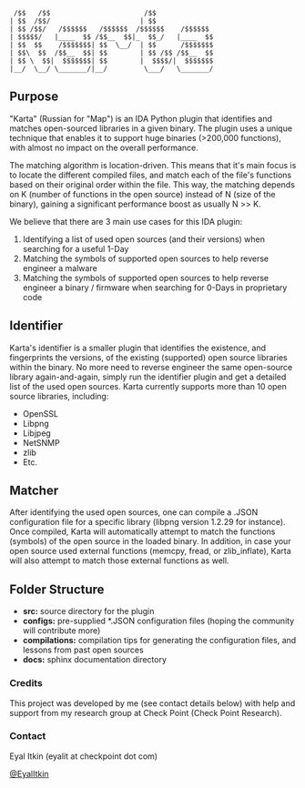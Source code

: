 ```
 /$$   /$$                       /$$              
| $$  /$$/                      | $$              
| $$ /$$/   /$$$$$$   /$$$$$$  /$$$$$$    /$$$$$$ 
| $$$$$/   |____  $$ /$$__  $$|_  $$_/   |____  $$
| $$  $$    /$$$$$$$| $$  \__/  | $$      /$$$$$$$
| $$\  $$  /$$__  $$| $$        | $$ /$$ /$$__  $$
| $$ \  $$|  $$$$$$$| $$        |  $$$$/|  $$$$$$$
|__/  \__/ \_______/|__/         \___/   \_______/
``` 

## Purpose
"Karta" (Russian for "Map") is an IDA Python plugin that identifies and matches open-sourced libraries in a given binary. The plugin uses a unique technique that enables it to support huge binaries (>200,000 functions), with almost no impact on the overall performance.

The matching algorithm is location-driven. This means that it's main focus is to locate
the different compiled files, and match each of the file's functions based on their original order within the file. This way, the matching depends on K (number of functions in the open source) instead of N (size of the binary), gaining a significant performance boost as usually N >> K.

We believe that there are 3 main use cases for this IDA plugin:
1. Identifying a list of used open sources (and their versions) when searching for a useful 1-Day
2. Matching the symbols of supported open sources to help reverse engineer a malware
3. Matching the symbols of supported open sources to help reverse engineer a binary / firmware when searching for 0-Days in proprietary code

## Identifier
Karta's identifier is a smaller plugin that identifies the existence, and fingerprints the versions, of the existing (supported) open source libraries within the binary. No more need to reverse engineer the same open-source library again-and-again, simply run the identifier plugin and get a detailed list of the used open sources.
Karta currently supports more than 10 open source libraries, including:
* OpenSSL
* Libpng
* Libjpeg
* NetSNMP
* zlib
* Etc.

## Matcher
After identifying the used open sources, one can compile a .JSON configuration file for a specific library (libpng version 1.2.29 for instance). Once compiled, Karta will automatically attempt to match the functions (symbols) of the open source in the loaded binary. In addition, in case your open source used external functions (memcpy, fread, or zlib_inflate), Karta will also attempt to match those external functions as well. 

## Folder Structure
* **src:** source directory for the plugin
* **configs:** pre-supplied *.JSON configuration files (hoping the community will contribute more)
* **compilations:** compilation tips for generating the configuration files, and lessons from past open sources
* **docs:** sphinx documentation directory

### Credits
This project was developed by me (see contact details below) with help and support from my research group at Check Point (Check Point Research).

### Contact
Eyal Itkin (eyalit at checkpoint dot com)

[@EyalItkin](https://twitter.com/EyalItkin)
